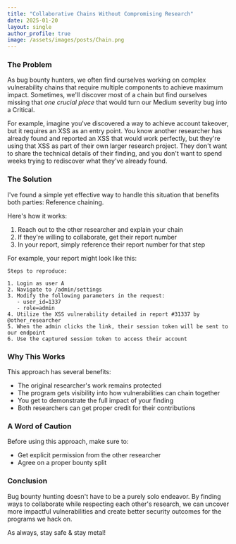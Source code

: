 ```yaml
---
title: "Collaborative Chains Without Compromising Research"
date: 2025-01-20
layout: single
author_profile: true
image: /assets/images/posts/Chain.png
---
```


### The Problem

As bug bounty hunters, we often find ourselves working on complex vulnerability chains that require multiple components to achieve maximum impact. Sometimes, we'll discover most of a chain but find ourselves missing that _one crucial piece_ that would turn our Medium severity bug into a Critical. 

For example, imagine you've discovered a way to achieve account takeover, but it requires an XSS as an entry point. You know another researcher has already found and reported an XSS that would work perfectly, but they're using that XSS as part of their own larger research project. They don't want to share the technical details of their finding, and you don't want to spend weeks trying to rediscover what they've already found.

### The Solution

I've found a simple yet effective way to handle this situation that benefits both parties: Reference chaining.

Here's how it works:

1. Reach out to the other researcher and explain your chain
2. If they're willing to collaborate, get their report number
3. In your report, simply reference their report number for that step

For example, your report might look like this:

```
Steps to reproduce:

1. Login as user A
2. Navigate to /admin/settings 
3. Modify the following parameters in the request:
   - user_id=1337
   - role=admin
4. Utilize the XSS vulnerability detailed in report #31337 by @other_researcher
5. When the admin clicks the link, their session token will be sent to our endpoint
6. Use the captured session token to access their account
```
### Why This Works

This approach has several benefits:

- The original researcher's work remains protected
- The program gets visibility into how vulnerabilities can chain together
- You get to demonstrate the full impact of your finding
- Both researchers can get proper credit for their contributions

### A Word of Caution

Before using this approach, make sure to:
- Get explicit permission from the other researcher
- Agree on a proper bounty split

### Conclusion

Bug bounty hunting doesn't have to be a purely solo endeavor. By finding ways to collaborate while respecting each other's research, we can uncover more impactful vulnerabilities and create better security outcomes for the programs we hack on.

As always, stay safe & stay metal!